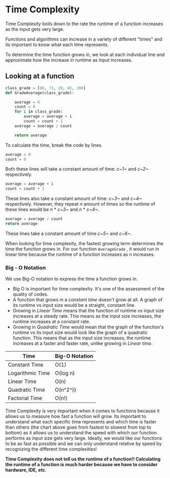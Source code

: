 <!--title={Time Complexity}-->

# Time Complexity

Time Complexity boils down to the rate the runtime of a function increases as the input gets very large. 

Functions and algorithms can increase in a variety of different "times" and its important to know what each time represents. 

To determine the time function grows in, we look at each individual line and approximate how the increase in runtime as input increases. 

## Looking at a function

``` python
class_grade = [80, 73, 20, 45, 100]
def GradeAverage(class_grade):

    average = 0
    count = 0
    for i in class_grade:
        average = average + i
        count = count + 1
    average = average / count

    return average

```

To calculate the time, break the code by lines.

```python
average = 0     
count = 0
```

Both these lines will take a constant amount of time: *c~1~* and *c~2~* respectively. 

```python
average = average + i
count = count + 1
```

These lines also take a constant amount of time: *c~3~* and *c~4~* respectively. However, they repeat *n* amount of times so the runtime of these lines would be *n* * *c~3~* and *n* * *c~4~*. 

``` python
average = average / count 
return average
```

 These lines take a constant amount of time *c~5~* and *c~6~*. 

When looking for time complexity, the fastest growing term determines the time the function grows in. For our function `AverageGrade` , it would run in linear time because the runtime of a function increases as n increases. 

### Big - O Notation

We use Big-O notation to express the time a function grows in. 

* Big O is important for time complexity. It's one of the assessment of the quality of codes.
* A function that grows in a *constant time* doesn't grow at all. A graph of its runtime vs input size would be a straight, constant line. 
* Growing in *Linear Time* means that the function of runtime vs input size increases at a steady rate. This means as the input size increases, the runtime increases at a constant rate. 
* Growing in *Quadratic Time* would mean that the graph of the function's runtime vs its input size would look like the graph of a quadratic function. This means that as the input size increases, the runtime increases at a faster and faster rate, unlike growing in *Linear time*.

| Time             | Big-O Notation |
| ---------------- | -------------- |
| Constant Time    | O(1)           |
| Logarithmic Time | O(log n)       |
| Linear Time      | O(n)           |
| Quadratic Time   | O(n^2^))       |
| Factorial Time   | O(n!)          |

Time Complexity is very important when it comes to functions because it allows us to measure how fast a function will grow. Its important to understand what each specific time represents and which time is faster than others (the chart above goes from fastest to slowest from top to bottom) as it allows us to understand the speed with which our function performs as input size gets very large. Ideally, we would like our functions to be as fast as possible and we can only understand relative by speed by recognizing the different time complexities!

**Time Complexity does not tell us the runtime of a function!! Calculating the runtime of a function is much harder because we have to consider hardware, IDE, etc**.

